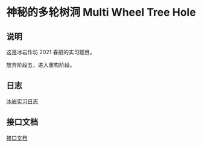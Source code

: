 # 神秘的多轮树洞 Multi Wheel Tree Hole

## 说明

这是冰岩作坊 2021 春招的实习题目。  

放弃阶段五，进入重构阶段。

## 日志

[冰岩实习日志](https://blog.yllhwa.com/post/bing-yan-shi-xi-ren-wu-ri-zhi/)

## 接口文档

[接口文档](./api-document.md)
